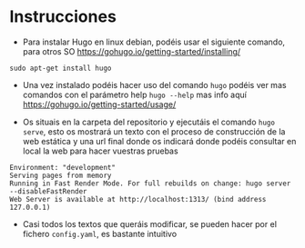 # Instrucciones

- Para instalar Hugo en linux debian, podéis usar el siguiente comando, para otros SO https://gohugo.io/getting-started/installing/

```
sudo apt-get install hugo
```


- Una vez instalado podéis hacer uso del comando `hugo` podéis ver mas comandos con el parámetro help `hugo --help` mas info aquí https://gohugo.io/getting-started/usage/



- Os situais en la carpeta del repositorio y ejecutáis el comando `hugo serve`, esto os mostrará un texto con el proceso de construcción de la web estática y una url final donde os indicará donde podéis consultar en local la web para hacer vuestras pruebas


```
Environment: "development"
Serving pages from memory
Running in Fast Render Mode. For full rebuilds on change: hugo server --disableFastRender
Web Server is available at http://localhost:1313/ (bind address 127.0.0.1)

```

- Casi todos los textos que queráis modificar, se pueden hacer por el fichero `config.yaml`, es bastante intuitivo